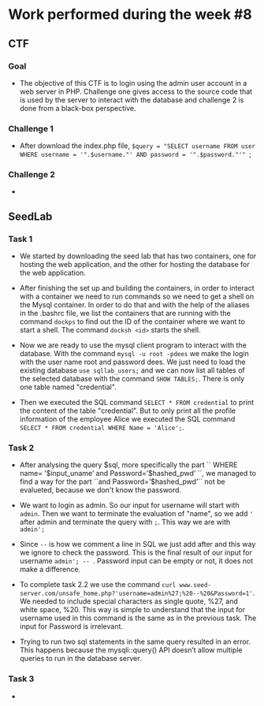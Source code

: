 # Work performed during the week #8

## CTF

### Goal
- The objective of this CTF is to login using the admin user account in a web server in PHP. Challenge one gives access to the source code that is used by the server to interact with the database and challenge 2 is done from a black-box perspective.

### Challenge 1
- After download the index.php file, ``$query = "SELECT username FROM user WHERE username = '".$username."' AND password = '".$password."'" ``;

### Challenge 2
- 


## SeedLab

### Task 1

- We started by downloading the seed lab that has two containers, one for hosting the web application, and the other for hosting the
database for the web application.

- After finishing the set up and building the containers, in order to interact with a container we need to run commands so we need to get a shell on the Mysql container. In order to do that and with the help of the aliases in the .bashrc file, we list the containers that are running with the command ``dockps`` to find out the ID of the container where we want to start a shell. The command ``docksh <id>`` starts the shell.

- Now we are ready to use the mysql client program to interact with the database. With the command ``mysql -u root -pdees`` we make the login with the user name root and password dees. We just need to load the existing database ``use sqllab_users;`` and we can now list all tables of the selected database with the command ``SHOW TABLES;``. There is only one table named "credential".

- Then we executed the SQL command ``SELECT * FROM credential`` to print the content of the table "credential". But to only print all the profile information of the employee Alice we executed the SQL command ``SELECT * FROM credential WHERE Name = 'Alice';``.

### Task 2

- After analysing the query $sql, more specifically the part `` WHERE name= ’$input_uname’ and Password=’$hashed_pwd’ ``, we managed to find a way for the part ``and Password=’$hashed_pwd’`` not be evalueted, because we don't know the password.

- We want to login as admin. So our input for username will start with ``admin``. Then we want to terminate the evaluation of "name", so we add `` ' `` after admin and terminate the query with ``;``. This way we are with ``admin';``

- Since ``--`` is how we comment a line in SQL we just add after and this way we ignore to check the password. This is the final result of our input for username ``admin'; -- ``. Password input can be empty or not, it does not make a difference. 

- To complete task 2.2 we use the command ``curl www.seed-server.com/unsafe_home.php?'username=admin%27;%20--%20&Password=1'``. We needed to include special characters as single quote, %27, and white space, %20. This way is simple to understand that the input for username used in this command is the same as in the previous task. The input for Password is irrelevant.

- Trying to run two sql statements in the same query resulted in an error. This happens because the mysqli::query() API doesn’t allow multiple queries to run in the database server.

### Task 3

- 
